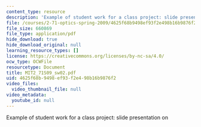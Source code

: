```yaml
---
content_type: resource
description: 'Example of student work for a class project: slide presentation on '
file: /courses/2-71-optics-spring-2009/4625f68b9498ef93f2e498b16b9876f2_MIT2_71S09_sw02.pdf
file_size: 660869
file_type: application/pdf
hide_download: true
hide_download_original: null
learning_resource_types: []
license: https://creativecommons.org/licenses/by-nc-sa/4.0/
ocw_type: OCWFile
resourcetype: Document
title: MIT2_71S09_sw02.pdf
uid: 4625f68b-9498-ef93-f2e4-98b16b9876f2
video_files:
  video_thumbnail_file: null
video_metadata:
  youtube_id: null
---
```

Example of student work for a class project: slide presentation on 